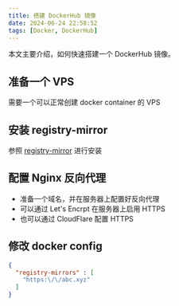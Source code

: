 ```yaml
---
title: 搭建 DockerHub 镜像
date: 2024-06-24 22:58:52
tags: [Docker, DockerHub]
---
```



本文主要介绍，如何快速搭建一个 DockerHub 镜像。

<!--more-->

## 准备一个 VPS

需要一个可以正常创建 docker container 的 VPS

## 安装 registry-mirror

参照 [registry-mirror](https://github.com/bboysoulcn/registry-mirror) 进行安装


## 配置 Nginx 反向代理

- 准备一个域名，并在服务器上配置好反向代理
- 可以通过 Let's Encrpt 在服务器上启用 HTTPS
- 也可以通过 CloudFlare 配置 HTTPS

## 修改 docker config


```json
{
  "registry-mirrors" : [
    "https:\/\/abc.xyz"
  ]
}
```
